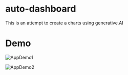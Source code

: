 # auto-dashboard
This is an attempt to create a charts using generative.AI

# Demo

![AppDemo1](https://saibaba9758140479.blob.core.windows.net/testimages/demo_qa_csv_1.PNG)

![AppDemo2](https://saibaba9758140479.blob.core.windows.net/testimages/demo_qa_csv_2.PNG)